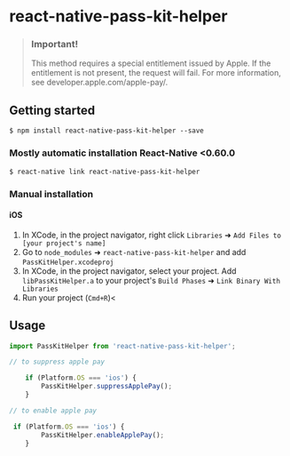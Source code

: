 # react-native-pass-kit-helper

> ### Important!
>This method requires a special entitlement issued by Apple. If the entitlement is not present, the request will fail. For more information, see developer.apple.com/apple-pay/.

## Getting started

`$ npm install react-native-pass-kit-helper --save`

### Mostly automatic installation React-Native <0.60.0

`$ react-native link react-native-pass-kit-helper`

### Manual installation


#### iOS

1. In XCode, in the project navigator, right click `Libraries` ➜ `Add Files to [your project's name]`
2. Go to `node_modules` ➜ `react-native-pass-kit-helper` and add `PassKitHelper.xcodeproj`
3. In XCode, in the project navigator, select your project. Add `libPassKitHelper.a` to your project's `Build Phases` ➜ `Link Binary With Libraries`
4. Run your project (`Cmd+R`)<


## Usage
```javascript
import PassKitHelper from 'react-native-pass-kit-helper';

// to suppress apple pay

	if (Platform.OS === 'ios') {
		PassKitHelper.suppressApplePay();
	}

// to enable apple pay

 if (Platform.OS === 'ios') {
		PassKitHelper.enableApplePay();
	}


```
